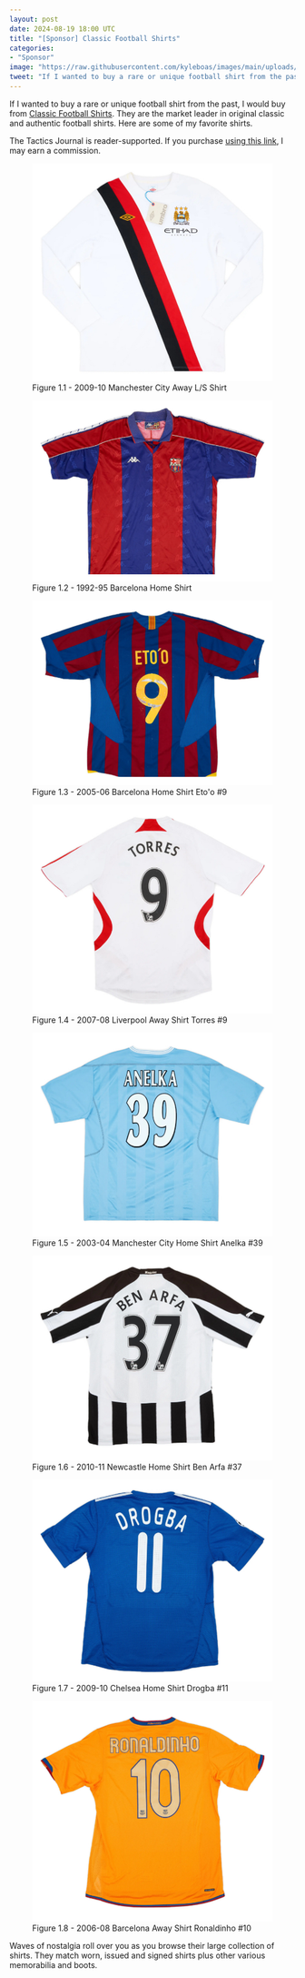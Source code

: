 ```yaml
---
layout: post
date: 2024-08-19 18:00 UTC
title: "[Sponsor] Classic Football Shirts"
categories:
- "Sponsor"
image: "https://raw.githubusercontent.com/kyleboas/images/main/uploads/2024/08/18/Image-18Aug2024_01:54:31.png"
tweet: "If I wanted to buy a rare or unique football shirt from the past, I would buy from Classic Football Shirts. They are the market leader in original classic and authentic football shirts. Here are some of my favorite shirts. #ad"
---
```


If I wanted to buy a rare or unique football shirt from the past, I would buy from [Classic Football Shirts](https://www.classicfootballshirts.co.uk/?ref=mzgymjq&cid=&utm_source=affiliates). They are the market leader in original classic and authentic football shirts. Here are some of my favorite shirts.

<!---more--->

The Tactics Journal is reader-supported. If you purchase [using this link](https://www.classicfootballshirts.co.uk/?ref=mzgymjq&cid=&utm_source=affiliates), I may earn a commission.

<figure>
    <img src="https://raw.githubusercontent.com/kyleboas/images/main/uploads/2024/08/18/Image-18Aug2024_01:22:09.png">
    <figcaption>Figure 1.1 - 2009-10 Manchester City Away L/S Shirt</figcaption>
</figure>

<figure>
    <img src="https://raw.githubusercontent.com/kyleboas/images/main/uploads/2024/08/18/Image-18Aug2024_01:25:14.png">
    <figcaption>Figure 1.2 - 1992-95 Barcelona Home Shirt</figcaption>
</figure>

<figure>
    <img src="https://raw.githubusercontent.com/kyleboas/images/main/uploads/2024/08/18/Image-18Aug2024_01:28:28.png">
    <figcaption>Figure 1.3 - 2005-06 Barcelona Home Shirt Eto'o #9</figcaption>
</figure>

<figure>
    <img src="https://raw.githubusercontent.com/kyleboas/images/main/uploads/2024/08/18/Image-18Aug2024_01:32:58.png">
    <figcaption>Figure 1.4 - 2007-08 Liverpool Away Shirt Torres #9</figcaption>
</figure>

<figure>
    <img src="https://raw.githubusercontent.com/kyleboas/images/main/uploads/2024/08/18/Image-18Aug2024_01:35:45.png">
    <figcaption>Figure 1.5 - 2003-04 Manchester City Home Shirt Anelka #39</figcaption>
</figure>

<figure>
    <img src="https://raw.githubusercontent.com/kyleboas/images/main/uploads/2024/08/18/Image-18Aug2024_01:38:22.png">
    <figcaption>Figure 1.6 - 2010-11 Newcastle Home Shirt Ben Arfa #37 </figcaption>
</figure>

<figure>
    <img src="https://raw.githubusercontent.com/kyleboas/images/main/uploads/2024/08/18/Image-18Aug2024_01:42:36.png">
    <figcaption>Figure 1.7 - 2009-10 Chelsea Home Shirt Drogba #11</figcaption>
</figure>

<figure>
    <img src="https://raw.githubusercontent.com/kyleboas/images/main/uploads/2024/08/18/Image-18Aug2024_01:45:11.png">
    <figcaption>Figure 1.8 - 2006-08 Barcelona Away Shirt Ronaldinho #10 </figcaption>
</figure>

Waves of nostalgia roll over you as you browse their large collection of shirts. They match worn, issued and signed shirts plus other various memorabilia and boots. 
